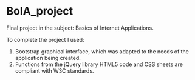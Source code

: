 # BoIA_project
Final project in the subject: Basics of Internet Applications.

To complete the project I used:
1) Bootstrap graphical interface, which was adapted to the needs of the application being created.
2) Functions from the jQuery library
HTML5 code and CSS sheets are compliant with W3C standards.
